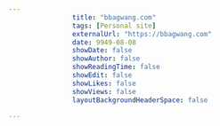 ---
                title: "bbagwang.com"
                tags: [Personal site]
                externalUrl: "https://bbagwang.com"
                date: 9949-08-08
                showDate: false
                showAuthor: false
                showReadingTime: false
                showEdit: false
                showLikes: false
                showViews: false
                layoutBackgroundHeaderSpace: false
                ---
